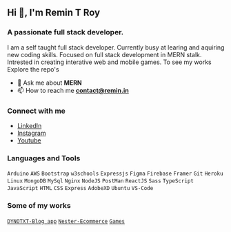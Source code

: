 ## Hi 👋, I'm Remin T Roy

### A passionate full stack developer.    
I am a self taught full stack developer. Currently busy at learing and aquiring new coding skills. Focused on full stack development in MERN stalk. Intrested in creating interative web and mobile games. To see my works Explore the repo's

- 💬 Ask me about **MERN**
- 📫 How to reach me **contact@remin.in**

### Connect with me
- [LinkedIn](https://linkedin.com/in/remin-t-roy)
- [Instagram](https://instagram.com/remin_t_roy)
- [Youtube](https://www.youtube.com/c/reminz)

### Languages and Tools 

`Arduino` `AWS` `Bootstrap` `w3schools` `Expressjs` `Figma` `Firebase` `Framer` `Git` `Heroku` `Linux` `MongoDB` `MySql` `Nginx` `NodeJS` `PostMan` `ReactJS` `Sass` `TypeScript` `JavaScript` `HTML` `CSS` `Express` `AdobeXD` `Ubuntu` `VS-Code`

### Some of my works

[`DYNOTXT-Blog app`](https://dynotxt.com)
[`Nester-Ecommerce`](https://shop.dynotxt.com)
[`Games`](https://game.remin.tk) 
